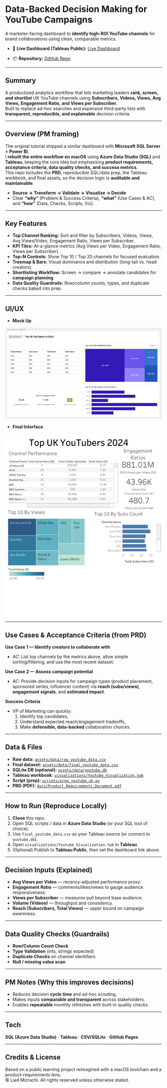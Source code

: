 # Data-Backed Decision Making for YouTube Campaigns

A marketer-facing dashboard to **identify high-ROI YouTube channels** for brand collaborations using clean, comparable metrics.

- 🔗 **Live Dashboard (Tableau Public):**
  [Live Dashboard](https://public.tableau.com/app/profile/liad.mizrachi/viz/YoutubeVisualization_17550201203060/Dashboard1?publish=yes)

- 📦 **Repository:** 
  [GitHub Repo](https://github.com/FindLiad/Data-Backed-Decision-Making-for-Youtube-Campaigns)

---

## Summary
A productized analytics workflow that lets marketing leaders **rank, screen, and shortlist** UK YouTube channels using **Subscribers, Videos, Views, Avg Views, Engagement Ratio, and Views per Subscriber**.  
Built to replace ad-hoc searches and expensive third-party lists with **transparent, reproducible, and explainable** decision criteria.

---

## Overview (PM framing)
The original tutorial shipped a similar dashboard with **Microsoft SQL Server + Power BI**.  
I **rebuilt the entire workflow on macOS** using **Azure Data Studio (SQL)** and **Tableau**, keeping the core idea but emphasizing **product requirements, acceptance criteria, data quality checks, and success metrics**.  
This repo includes the **PRD**, reproducible SQL/data prep, the Tableau workbook, and final assets, so the decision logic is **auditable and maintainable**.

- **Source → Transform → Validate → Visualize → Decide**
- Clear **“why”** (Problem & Success Criteria), **“what”** (Use Cases & AC), and **“how”** (Data, Checks, Scripts, Viz).

---

## Key Features
- **Top Channel Ranking:** Sort and filter by Subscribers, Videos, Views, Avg Views/Video, Engagement Ratio, Views per Subscriber.  
- **KPI Tiles:** At-a-glance metrics (Avg Views per Video, Engagement Ratio, Views per Subscriber).  
- **Top-N Controls:** Show Top 10 / Top 20 channels for focused evaluation.  
- **Treemap & Bars:** Visual dominance and distribution (long-tail vs. head creators).  
- **Shortlisting Workflow:** Screen → compare → annotate candidates for **campaign planning**.  
- **Data Quality Guardrails:** Row/column counts, types, and duplicate checks baked into prep.

---

## UI/UX
- **Mock Up**

[![Mock](assets/images/dashboard_mock.png)](assets/images/dashboard_mock.png)

- **Final Interface**

[![Dashboard](assets/images/dashboard.png)](assets/images/dashboard.png)

---

## Use Cases & Acceptance Criteria (from PRD)
**Use Case 1 — Identify creators to collaborate with**  
- _AC:_ List top channels by the metrics above, allow simple sorting/filtering, and use the most recent dataset.

**Use Case 2 — Assess campaign potential**  
- _AC:_ Provide decision inputs for campaign types (product placement, sponsored series, influencer content) via **reach (subs/views)**, **engagement signals**, and **estimated impact**.

**Success Criteria**  
- VP of Marketing can quickly:  
  1) Identify top candidates,  
  2) Understand expected reach/engagement tradeoffs,  
  3) Make **defensible, data-backed** collaboration choices.

---

## Data & Files
- **Raw data:** [`assets/data/raw_youtube_data.csv`](assets/data/raw_youtube_data.csv)  
- **Final dataset:** [`assets/data/final_youtube_data.csv`](assets/data/final_youtube_data.csv)  
- **SQLite DB (optional):** [`assets/data/youtube.db`](assets/data/youtube.db)  
- **Tableau workbook:** [`visualizations/Youtube_Visualization.twb`](visualizations/Youtube_Visualization.twb)  
- **Script (prep):** [`scripts/prep_youtube_uk.py`](scripts/prep_youtube_uk.py)  
- **PRD (PDF):** [`docs/Product_Requirements_Document.pdf`](docs/Product_Requirements_Document.pdf)

---

## How to Run (Reproduce Locally)
1. **Clone** this repo.  
2. Open SQL scripts / data in **Azure Data Studio** (or your SQL tool of choice).  
3. Use `final_youtube_data.csv` as your Tableau source (or connect to `youtube.db`).  
4. Open `visualizations/Youtube_Visualization.twb` in **Tableau**.  
5. (Optional) Publish to **Tableau Public**, then set the dashboard link above.

---

## Decision Inputs (Explained)
- **Avg Views per Video** — recency-adjusted performance proxy.  
- **Engagement Ratio** — comments/likes/views to gauge audience responsiveness.  
- **Views per Subscriber** — measures pull beyond base audience.  
- **Volume (Videos)** — throughput and consistency.  
- **Reach (Subscribers, Total Views)** — upper bound on campaign awareness.

---

## Data Quality Checks (Guardrails)
- **Row/Column Count Check**  
- **Type Validation** (ints, strings expected)  
- **Duplicate Checks** on channel identifiers  
- **Null / missing value scan**

---

## PM Notes (Why this improves decisions)
- Reduces decision **cycle time** and ad-hoc scouting.  
- Makes inputs **comparable and transparent** across stakeholders.  
- Enables **repeatable** monthly refreshes with built-in quality checks.

---

## Tech
**SQL (Azure Data Studio)** · **Tableau** · **CSV/SQLite** · **GitHub Pages**

---

## Credits & License
Based on a public learning project reimagined with a macOS toolchain and a product-requirements lens.  
© Liad Mizrachi. All rights reserved unless otherwise stated.
